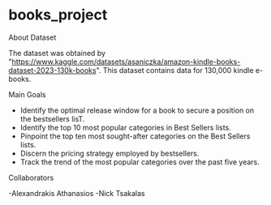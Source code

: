 # books_project

About Dataset

The dataset was obtained by "https://www.kaggle.com/datasets/asaniczka/amazon-kindle-books-dataset-2023-130k-books".
This dataset contains data for 130,000 kindle e-books.
 
Main Goals

- Identify the optimal release window for a book to secure a position on the bestsellers lisT.
- Identify the top 10 most popular categories in Best Sellers lists.
- Pinpoint the top ten most sought-after categories on the Best Sellers lists.
- Discern the pricing strategy employed by bestsellers.
- Track the trend of the most popular categories over the past five years.

Collaborators

-Alexandrakis Athanasios
-Nick Tsakalas